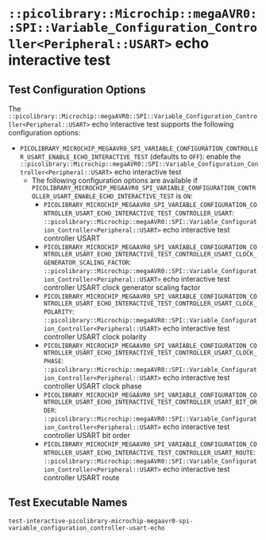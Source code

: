 # `::picolibrary::Microchip::megaAVR0::SPI::Variable_Configuration_Controller<Peripheral::USART>` echo interactive test

## Test Configuration Options
The
`::picolibrary::Microchip::megaAVR0::SPI::Variable_Configuration_Controller<Peripheral::USART>`
echo interactive test supports the following configuration options:
- `PICOLIBRARY_MICROCHIP_MEGAAVR0_SPI_VARIABLE_CONFIGURATION_CONTROLLER_USART_ENABLE_ECHO_INTERACTIVE_TEST`
  (defaults to `OFF`): enable the
  `::picolibrary::Microchip::megaAVR0::SPI::Variable_Configuration_Controller<Peripheral::USART>`
  echo interactive test
    - The following configuration options are available if
      `PICOLIBRARY_MICROCHIP_MEGAAVR0_SPI_VARIABLE_CONFIGURATION_CONTROLLER_USART_ENABLE_ECHO_INTERACTIVE_TEST`
      is `ON`:
        - `PICOLIBRARY_MICROCHIP_MEGAAVR0_SPI_VARIABLE_CONFIGURATION_CONTROLLER_USART_ECHO_INTERACTIVE_TEST_CONTROLLER_USART`:
          `::picolibrary::Microchip::megaAVR0::SPI::Variable_Configuration_Controller<Peripheral::USART>`
          echo interactive test controller USART
        - `PICOLIBRARY_MICROCHIP_MEGAAVR0_SPI_VARIABLE_CONFIGURATION_CONTROLLER_USART_ECHO_INTERACTIVE_TEST_CONTROLLER_USART_CLOCK_GENERATOR_SCALING_FACTOR`:
          `::picolibrary::Microchip::megaAVR0::SPI::Variable_Configuration_Controller<Peripheral::USART>`
          echo interactive test controller USART clock generator scaling factor
        - `PICOLIBRARY_MICROCHIP_MEGAAVR0_SPI_VARIABLE_CONFIGURATION_CONTROLLER_USART_ECHO_INTERACTIVE_TEST_CONTROLLER_USART_CLOCK_POLARITY`:
          `::picolibrary::Microchip::megaAVR0::SPI::Variable_Configuration_Controller<Peripheral::USART>`
          echo interactive test controller USART clock polarity
        - `PICOLIBRARY_MICROCHIP_MEGAAVR0_SPI_VARIABLE_CONFIGURATION_CONTROLLER_USART_ECHO_INTERACTIVE_TEST_CONTROLLER_USART_CLOCK_PHASE`:
          `::picolibrary::Microchip::megaAVR0::SPI::Variable_Configuration_Controller<Peripheral::USART>`
          echo interactive test controller USART clock phase
        - `PICOLIBRARY_MICROCHIP_MEGAAVR0_SPI_VARIABLE_CONFIGURATION_CONTROLLER_USART_ECHO_INTERACTIVE_TEST_CONTROLLER_USART_BIT_ORDER`:
          `::picolibrary::Microchip::megaAVR0::SPI::Variable_Configuration_Controller<Peripheral::USART>`
          echo interactive test controller USART bit order
        - `PICOLIBRARY_MICROCHIP_MEGAAVR0_SPI_VARIABLE_CONFIGURATION_CONTROLLER_USART_ECHO_INTERACTIVE_TEST_CONTROLLER_USART_ROUTE`:
          `::picolibrary::Microchip::megaAVR0::SPI::Variable_Configuration_Controller<Peripheral::USART>`
          echo interactive test controller USART route

## Test Executable Names
`test-interactive-picolibrary-microchip-megaavr0-spi-variable_configuration_controller-usart-echo`
